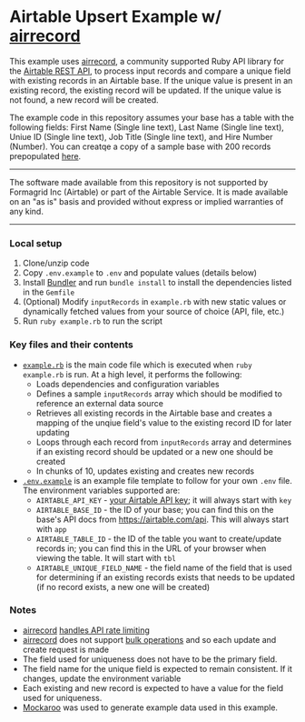 # Airtable Upsert Example w/ [airrecord](https://github.com/sirupsen/airrecord)

This example uses [airrecord](https://github.com/sirupsen/airrecord), a community supported Ruby API library for the [Airtable REST API](https://airtale.com/api), to process input records and compare a unique field with existing records in an Airtable base. If the unique value is present in an existing record, the existing record will be updated. If the unique value is not found, a new record will be created.

The example code in this repository assumes your base has a table with the following fields: First Name (Single line text), Last Name (Single line text), Uniue ID (Single line text), Job Title (Single line text), and Hire Number (Number). You can creatqe a copy of a sample base with 200 records prepopulated [here](https://airtable.com/shrgakIqrpwtkQL2p).

---

The software made available from this repository is not supported by Formagrid Inc (Airtable) or part of the Airtable Service. It is made available on an "as is" basis and provided without express or implied warranties of any kind.

---

### Local setup
1. Clone/unzip code
2. Copy `.env.example` to `.env` and populate values (details below)
3. Install [Bundler](https://bundler.io/) and run `bundle install` to install the dependencies listed in the `Gemfile`
4. (Optional) Modify `inputRecords` in `example.rb` with new static values or dynamically fetched values from your source of choice (API, file, etc.)
5. Run `ruby example.rb` to run the script

### Key files and their contents
- [`example.rb`](example.rb) is the main code file which is executed when `ruby example.rb` is run. At a high level, it performs the following:
  - Loads dependencies and configuration variables
  - Defines a sample `inputRecords` array which should be modified to reference an external data source
  - Retrieves all existing records in the Airtable base and creates a mapping of the unqiue field's value to the existing record ID for later updating
  - Loops through each record from `inputRecords` array and determines if an existing record should be updated or a new one should be created
  - In chunks of 10, updates existing and creates new records
- [`.env.example`](.env.example) is an example file template to follow for your own `.env` file. The environment variables supported are:
  - `AIRTABLE_API_KEY` - [your Airtable API key](https://support.airtable.com/hc/en-us/articles/219046777-How-do-I-get-my-API-key-); it will always start with `key`
  - `AIRTABLE_BASE_ID` - the ID of your base; you can find this on the base's API docs from https://airtable.com/api. This will always start with `app`
  - `AIRTABLE_TABLE_ID` - the ID of the table you want to create/update records in; you can find this in the URL of your browser when viewing the table. It will start with `tbl`
  - `AIRTABLE_UNIQUE_FIELD_NAME` - the field name of the field that is used for determining if an existing records exists that needs to be updated (if no record exists, a new one will be created)

### Notes
- [airrecord](https://github.com/sirupsen/airrecord) [handles API rate limiting](https://github.com/sirupsen/airrecord#throttling)
- [airrecord](https://github.com/sirupsen/airrecord) does not support [bulk operations](https://github.com/sirupsen/airrecord/issues/66) and so each update and create request is made 
- The field used for uniqueness does not have to be the primary field.
- The field name for the unique field is expected to remain consistent. If it changes, update the environment variable
- Each existing and new record is expected to have a value for the field used for uniqueness. 
- [Mockaroo](https://www.mockaroo.com/) was used to generate example data used in this example.
